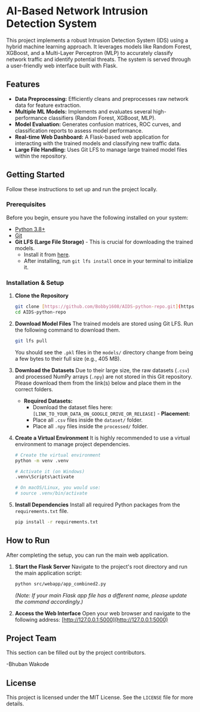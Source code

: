 # AI-Based Network Intrusion Detection System

This project implements a robust Intrusion Detection System (IDS) using a hybrid machine learning approach. It leverages models like Random Forest, XGBoost, and a Multi-Layer Perceptron (MLP) to accurately classify network traffic and identify potential threats. The system is served through a user-friendly web interface built with Flask.

## Features

- **Data Preprocessing:** Efficiently cleans and preprocesses raw network data for feature extraction.
- **Multiple ML Models:** Implements and evaluates several high-performance classifiers (Random Forest, XGBoost, MLP).
- **Model Evaluation:** Generates confusion matrices, ROC curves, and classification reports to assess model performance.
- **Real-time Web Dashboard:** A Flask-based web application for interacting with the trained models and classifying new traffic data.
- **Large File Handling:** Uses Git LFS to manage large trained model files within the repository.

## Getting Started

Follow these instructions to set up and run the project locally.

### Prerequisites

Before you begin, ensure you have the following installed on your system:

- [Python 3.8+](https://www.python.org/downloads/)
- [Git](https://git-scm.com/)
- **Git LFS (Large File Storage)** - This is crucial for downloading the trained models.
  - Install it from [here](https://git-lfs.github.com/).
  - After installing, run `git lfs install` once in your terminal to initialize it.

### Installation & Setup

1.  **Clone the Repository**

    ```bash
    git clone [https://github.com/Bobby1608/AIDS-python-repo.git](https://github.com/Bobby1608/AIDS-python-repo.git)
    cd AIDS-python-repo
    ```

2.  **Download Model Files**
    The trained models are stored using Git LFS. Run the following command to download them.

    ```bash
    git lfs pull
    ```

    You should see the `.pkl` files in the `models/` directory change from being a few bytes to their full size (e.g., 405 MB).

3.  **Download the Datasets**
    Due to their large size, the raw datasets (`.csv`) and processed NumPy arrays (`.npy`) are not stored in this Git repository. Please download them from the link(s) below and place them in the correct folders.

    - **Required Datasets:**
      - Download the dataset files here: `[LINK_TO_YOUR_DATA_ON_GOOGLE_DRIVE_OR_RELEASE]` - **Placement:**
      - Place all `.csv` files inside the `dataset/` folder.
      - Place all `.npy` files inside the `processed/` folder.

4.  **Create a Virtual Environment**
    It is highly recommended to use a virtual environment to manage project dependencies.

    ```bash
    # Create the virtual environment
    python -m venv .venv

    # Activate it (on Windows)
    .venv\Scripts\activate

    # On macOS/Linux, you would use:
    # source .venv/bin/activate
    ```

5.  **Install Dependencies**
    Install all required Python packages from the `requirements.txt` file.
    ```bash
    pip install -r requirements.txt
    ```

## How to Run

After completing the setup, you can run the main web application.

1.  **Start the Flask Server**
    Navigate to the project's root directory and run the main application script:

    ```bash
    python src/webapp/app_combined2.py
    ```

    _(Note: If your main Flask app file has a different name, please update the command accordingly.)_

2.  **Access the Web Interface**
    Open your web browser and navigate to the following address:
    [http://127.0.0.1:5000](http://127.0.0.1:5000)

## Project Team

This section can be filled out by the project contributors.

-Bhuban Wakode

## License

This project is licensed under the MIT License. See the `LICENSE` file for more details.
